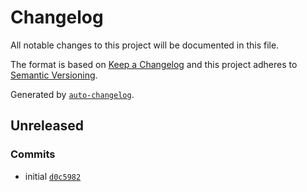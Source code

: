 # Changelog

All notable changes to this project will be documented in this file.

The format is based on [Keep a Changelog](http://keepachangelog.com/en/1.0.0/)
and this project adheres to [Semantic Versioning](http://semver.org/spec/v2.0.0.html).

Generated by [`auto-changelog`](https://github.com/CookPete/auto-changelog).

## Unreleased

### Commits

- initial [`d0c5982`](https://github.com/Enalmada/bs-react-useragent/commit/d0c598247f7c750a9ee75012a516eadca59a848e)
